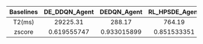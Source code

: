 ﻿| Baselines | DE_DDQN_Agent | DEDQN_Agent  | RL_HPSDE_Agent | LDE_Agent    | QLPSO_Agent  | RLEPSO_Agent | RL_PSO_Agent | L2L_Agent    | DEAP_DE      | JDE21        | MadDE        | NL_SHADE_LBC | DEAP_PSO     | GL_PSO       | sDMS_PSO     | SAHLPSO      | DEAP_CMAES   | Random_search | BayesianOptimizer |
|:---------:|:-------------:|:------------:|:--------------:|:------------:|:------------:|:------------:|:------------:|:------------:|:------------:|:------------:|:------------:|:------------:|:------------:|:------------:|:------------:|:------------:|:------------:|:-------------:|:-----------------:|
| T2(ms)        | 29225.31      | 288.17       | 764.19         | 849.58       | 5683.4       | 450.38       | 17358.43     | 5824         | 5037.36      | 588.17       | 612.38       | 1076.9       | 3156.91      | 106.14       | 121.66       | 5602.63      | 965.76       | 58.01         | 15929770          |
| zscore    | 0.619555747   | 0.933015899  | 0.851533351    | 0.846143792  | 0.735149104  | 0.895890201  | 0.652813559  | 0.733725131  | 0.751859478  | 0.886879931  | 0.873481723  | 0.830519094  | 0.832849591  | 1.074426551  | 1.049680639  | 0.735419327  | 0.943076751  | 1.284289952   | 0.3567628         |

